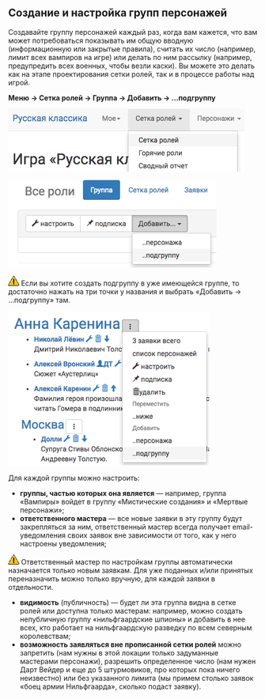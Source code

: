## Создание и настройка групп персонажей

Создавайте группу персонажей каждый раз, когда вам кажется, что вам может потребоваться показывать им общую вводную (информационную или закрытые правила), считать их число (например, лимит всех вампиров на игре) или делать по ним рассылку (например, предупредить всех военных, чтобы везли каски).
Вы можете это делать как на этапе проектирования сетки ролей, так и в процессе работы над игрой. 

**Меню → Сетка ролей → Группа → Добавить → ...подгруппу**

![Создание и настройка групп персонажей](group-menu.png)

![Создание и настройка групп персонажей](group-menu-create.png)

![Название сюжета](attention.png) Если вы хотите создать подгруппу в уже имеющейся группе, то достаточно нажать на три точки у названия и выбрать «Добавить → ...подгруппу» там.

![Создание и настройка групп персонажей](group-create-group.png)

Для каждой группы можно настроить:
* **группы, частью которых она является** — например, группа «Вампиры» войдет в группу «Мистические создания» и «Мертвые персонажи»;
* **ответственного мастера** — все новые заявки в эту группу будут закрепляться за ним, ответственный мастер всегда получает email-уведомления своих заявок вне зависимости от того, как у него настроены уведомления;

![Название сюжета](attention.png) Ответственный мастер по настройкам группы автоматически назначается только новым заявкам. Для уже поданных и/или принятых переназначить можно только вручную, для каждой заявки в отдельности.

* **видимость** (публичность) — будет ли эта группа видна в сетке ролей или доступна только мастерам: например, можно создать непубличную группу «нильфгаардские шпионы» и добавить в нее всех, кто работает на нильфгаардскую разведку по всем северным королевствам;
* **возможность заявляться вне прописанной сетки ролей** можно запретить (нам нужны в этой локации только задуманные мастерами персонажи), разрешить определенное число (нам нужен Дарт Вейдер и еще до 5 штурмовиков, про которых пока ничего неизвестно) или без указанного лимита (мы примем столько заявок «боец армии Нильфгаарда», сколько подаст заявку).
